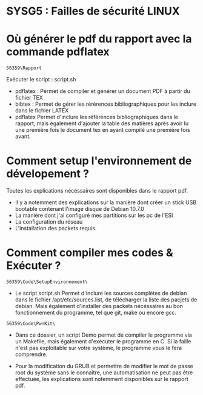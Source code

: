 # SYSG5 : Failles de sécurité LINUX

# Où générer le pdf du rapport avec la commande pdflatex

```
56359\Rapport
```
Exécuter le script : script.sh
- pdflatex : Permet de compiler et générer un document PDF à partir du fichier TEX
- bibtex : Permet de gérer les rérérences bibliographiques pour les inclure dans le fichier LATEX
- pdflatex Permet d'inclure les références bibliographiques dans le rapport, mais également d'ajouter la table des matières après avoir lu une première fois le document tex en ayant compilé une première fois avant.

# Comment setup l'environnement de dévelopement ?

Toutes les explications nécéssaires sont disponibles dans le rapport pdf.

- Il y a notemment des explications sur la manière dont créer un stick USB bootable contenant l'image disque de Debian 10.7.0
- La manière dont j'ai configuré mes partitions sur les pc de l'ESI
- La configuration du réseau 
- L'installation des packets requis.

# Comment compiler mes codes & Exécuter ?

```
56359\Code\SetupEnvironnement\
```
- Le script script.sh Permet d'inclure les sources complètes de debian dans le fichier /apt/etc/sources.list, de télécharger la liste des pacjets de debian. Mais également d'installer des packets nécéssaires au bon fonctionnement du programme, tel que git, make ou encore gcc.

```
56359\Code\PwnKit\
```
- Dans ce dossier, un script Demo permet de compiler le programme via un Makefile, mais également d'exécuter le programme en C. Si la faille n'est pas exploitable sur votre système, le programme vous le fera comprendre. 

- Pour la modification du GRUB et permettre de modifier le mot de passe root du système sans le connaître, une automatisation ne peut pas être effectuée, les explications sont notemment disponibles sur le rapport pdf.